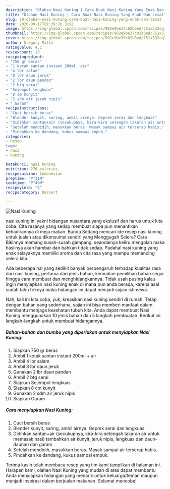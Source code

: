 ```yaml
---
description: "Olahan Nasi Kuning | Cara Buat Nasi Kuning Yang Enak Dan Lezat"
title: "Olahan Nasi Kuning | Cara Buat Nasi Kuning Yang Enak Dan Lezat"
slug: 90-olahan-nasi-kuning-cara-buat-nasi-kuning-yang-enak-dan-lezat
date: 2020-09-17T01:39:20.319Z
image: https://img-global.cpcdn.com/recipes/982e9be37c02b6ed/751x532cq70/nasi-kuning-foto-resep-utama.jpg
thumbnail: https://img-global.cpcdn.com/recipes/982e9be37c02b6ed/751x532cq70/nasi-kuning-foto-resep-utama.jpg
cover: https://img-global.cpcdn.com/recipes/982e9be37c02b6ed/751x532cq70/nasi-kuning-foto-resep-utama.jpg
author: Gregory Mills
ratingvalue: 4.1
reviewcount: 13
recipeingredient:
- "750 gr beras"
- "1 kotak santan instant 200ml  air"
- "4 lbr salam"
- "8 lbr daun jeruk"
- "2 lbr daun pandan"
- "2 btg serai"
- "Sejempol lengkuas"
- "8 cm kunyit"
- "2 sdm air jeruk nipis"
- " Garam"
recipeinstructions:
- "Cuci bersih beras"
- "Blender kunyit, saring, ambil airnya. Geprek serai dan lengkuas"
- "Didihkan santan+air (secukupnya, kira-kira setengah takaran air untuk memasak nasi) tambahkan air kunyit, jeruk nipis, lengkuas dan daun-daunan dan garam"
- "Setelah mendidih, masukkan beras. Masak sampai air terserap habis."
- "Pindahkan ke dandang, kukus sampai empuk."
categories:
- Resep
tags:
- nasi
- kuning

katakunci: nasi kuning 
nutrition: 276 calories
recipecuisine: Indonesian
preptime: "PT31M"
cooktime: "PT49M"
recipeyield: "4"
recipecategory: Dessert

---
```



![Nasi Kuning](https://img-global.cpcdn.com/recipes/982e9be37c02b6ed/751x532cq70/nasi-kuning-foto-resep-utama.jpg)


nasi kuning ini yakni hidangan nusantara yang ekslusif dan harus untuk kita coba. Cita rasanya yang sedap membuat siapa pun menantikan kehadirannya di meja makan.
Bunda Sedang mencari ide resep nasi kuning untuk jualan atau dikonsumsi sendiri yang Menggugah Selera? Cara Bikinnya memang susah-susah gampang. seandainya keliru mengolah maka hasilnya akan hambar dan bahkan tidak sedap. Padahal nasi kuning yang enak selayaknya memiliki aroma dan cita rasa yang mampu memancing selera kita.



Ada beberapa hal yang sedikit banyak berpengaruh terhadap kualitas rasa dari nasi kuning, pertama dari jenis bahan, kemudian pemilihan bahan segar hingga cara membuat dan menghidangkannya. Tidak usah pusing kalau ingin menyiapkan nasi kuning enak di mana pun anda berada, karena asal sudah tahu triknya maka hidangan ini dapat menjadi sajian istimewa.


Nah, kali ini kita coba, yuk, kreasikan nasi kuning sendiri di rumah. Tetap dengan bahan yang sederhana, sajian ini bisa memberi manfaat dalam membantu menjaga kesehatan tubuh kita. Anda dapat membuat Nasi Kuning menggunakan 10 jenis bahan dan 5 langkah pembuatan. Berikut ini langkah-langkah untuk membuat hidangannya.

<!--inarticleads1-->

##### Bahan-bahan dan bumbu yang diperlukan untuk menyiapkan Nasi Kuning:

1. Siapkan 750 gr beras
1. Ambil 1 kotak santan instant 200ml + air
1. Ambil 4 lbr salam
1. Ambil 8 lbr daun jeruk
1. Gunakan 2 lbr daun pandan
1. Ambil 2 btg serai
1. Siapkan Sejempol lengkuas
1. Siapkan 8 cm kunyit
1. Gunakan 2 sdm air jeruk nipis
1. Siapkan  Garam




<!--inarticleads2-->

##### Cara menyiapkan Nasi Kuning:

1. Cuci bersih beras
1. Blender kunyit, saring, ambil airnya. Geprek serai dan lengkuas
1. Didihkan santan+air (secukupnya, kira-kira setengah takaran air untuk memasak nasi) tambahkan air kunyit, jeruk nipis, lengkuas dan daun-daunan dan garam
1. Setelah mendidih, masukkan beras. Masak sampai air terserap habis.
1. Pindahkan ke dandang, kukus sampai empuk.




Terima kasih telah membaca resep yang tim kami tampilkan di halaman ini. Harapan kami, olahan Nasi Kuning yang mudah di atas dapat membantu Anda menyiapkan hidangan yang menarik untuk keluarga/teman maupun menjadi inspirasi dalam berjualan makanan. Selamat mencoba!
